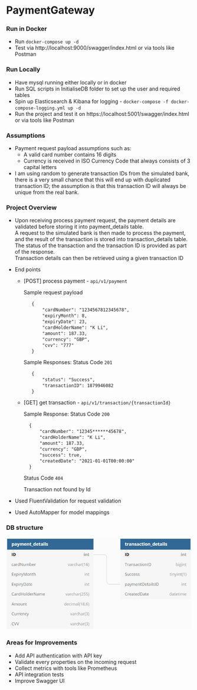 # PaymentGateway


### Run in Docker
* Run `docker-compose up -d`
* Test via http://localhost:9000/swagger/index.html or via tools like Postman

### Run Locally
* Have mysql running either locally or in docker
* Run SQL scripts in InitialiseDB folder to set up the user and required tables
* Spin up Elasticsearch & Kibana for logging - `docker-compose -f docker-compose-logging.yml up -d`
* Run the project and test it on https://localhost:5001/swagger/index.html or via tools like Postman

### Assumptions
* Payment request payload assumptions such as: 
    * A valid card number contains 16 digits
    * Currency is received in ISO Currency Code that always consists of 3 capital letters
* I am using random to generate transaction IDs from the simulated bank, there is a very small chance that this will end up with duplicated transaction ID; the assumption is that this transaction ID will always be unique from the real bank.

### Project Overview
* Upon receiving process payment request, the payment details are validated before storing it into payment_details table.  
  A request to the simulated bank is then made to process the payment, and the result of the transaction is stored into transaction_details table.  
  The status of the transaction and the transaction ID is provided as part of the response.  
  Transaction details can then be retrieved using a given transaction ID
  

* End points  
   * [POST] process payment - `api/v1/payment`
     
        Sample request payload
     
            {
                "cardNumber": "1234567812345678",
                "expiryMonth": 8,
                "expiryDate": 23,
                "cardHolderName": "K Li",
                "amount": 187.33,
                "currency": "GBP",
                "cvv": "777"
            }

        Sample Responses: Status Code `201` 
        
            {
                "status": "Success",
                "transactionID": 1879946082
            }
    
    * [GET] get transaction - `api/v1/transaction/{transactionId}`

        Sample Response:
        Status Code `200`
        
            {
                "cardNumber": "12345******45678",
                "cardHolderName": "K Li",
                "amount": 187.33,
                "currency": "GBP",
                "success": true,
                "createdDate": "2021-01-01T00:00:00"
            }

        Status Code `404`
      
        Transaction not found by Id
    


* Used FluentValidation for request validation
* Used AutoMapper for model mappings


### DB structure
![db diagram](./PaymentGateway/paymentgatewaytables.PNG)

### Areas for Improvements
* Add API authentication with API key
* Validate every properties on the incoming request
* Collect metrics with tools like Prometheus
* API integration tests
* Improve Swagger UI

